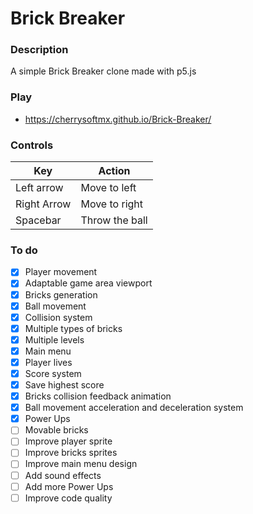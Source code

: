 # Brick Breaker

### Description
A simple Brick Breaker clone made with p5.js

### Play
- https://cherrysoftmx.github.io/Brick-Breaker/

### Controls
| Key         | Action          |
| ----------  | ------------    |
| Left arrow  | Move to left    |
| Right Arrow | Move to right   |
| Spacebar    | Throw the ball  |

### To do
- [x] Player movement
- [x] Adaptable game area viewport
- [x] Bricks generation
- [x] Ball movement
- [x] Collision system
- [x] Multiple types of bricks
- [x] Multiple levels
- [x] Main  menu
- [x] Player lives
- [x] Score system
- [x] Save highest score
- [x] Bricks collision feedback animation
- [x] Ball movement acceleration and deceleration system
- [x] Power Ups
- [ ] Movable bricks
- [ ] Improve player sprite
- [ ] Improve bricks sprites
- [ ] Improve main menu design
- [ ] Add sound effects
- [ ] Add more Power Ups
- [ ] Improve code quality